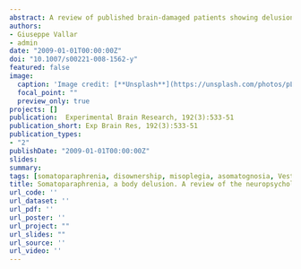 ```yaml
---
abstract: A review of published brain-damaged patients showing delusional beliefs concerning the contralesional side of the body (somatoparaphrenia) is presented. Somatoparaphrenia has been reported, with a few exceptions, in right-brain-damaged patients, with motor and somatosensory deficits, and the syndrome of unilateral spatial neglect. Somatoparaphrenia, most often characterized by a delusion of disownership of left-sided body parts, may however occur without associated anosognosia for motor deficits, and personal neglect. Also somatosensory deficits may not be a core pathological mechanism of somatoparaphrenia, and visual field disorders may be absent. Deficits of proprioception, however, may play a relevant role. Somatoparaphrenia is often brought about by extensive right-sided lesions, but patients with posterior (parietal-temporal), and insular damage are on record, as well as a few patients with subcortical lesions. Possible pathological factors include a deranged representation of the body concerned with ownership, mainly right-hemisphere-based, and deficits of multisensory integration. Finally, the rubber hand illusion, that brings about a bodily misattribution in neurologically unimpaired participants, as somatoparaphrenia does in brain-damaged patients, is briefly discussed.
authors:
- Giuseppe Vallar
- admin
date: "2009-01-01T00:00:00Z"
doi: "10.1007/s00221-008-1562-y"
featured: false
image:
  caption: 'Image credit: [**Unsplash**](https://unsplash.com/photos/pLCdAaMFLTE)'
  focal_point: ""
  preview_only: true
projects: []
publication:  Experimental Brain Research, 192(3):533-51
publication_short: Exp Brain Res, 192(3):533-51
publication_types:
- "2"
publishDate: "2009-01-01T00:00:00Z"
slides: 
summary:
tags: [somatoparaphrenia, disownership, misoplegia, asomatognosia, Vestibular Stimulation, Rubber Hand Illusion, hemispatial Neglect, Visual Field Deficit]
title: Somatoparaphrenia, a body delusion. A review of the neuropsychological literature
url_code: ''
url_dataset: ''
url_pdf: ''
url_poster: ''
url_project: ""
url_slides: ""
url_source: ''
url_video: ''
---
```


